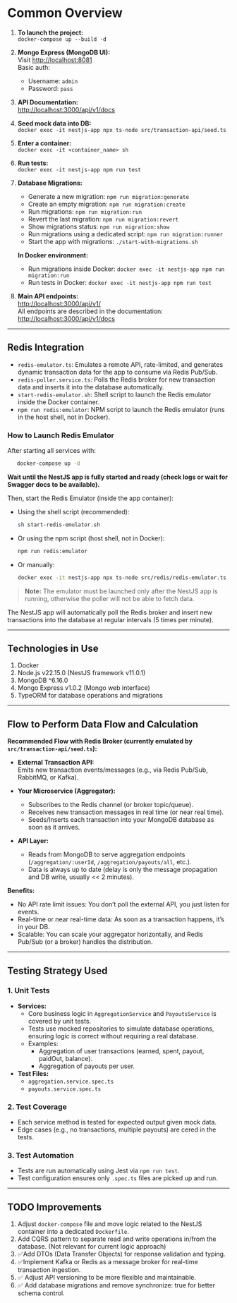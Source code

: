 # Common Overview

1. **To launch the project:**  
   `docker-compose up --build -d`

2. **Mongo Express (MongoDB UI):**  
   Visit [http://localhost:8081](http://localhost:8081)  
   Basic auth:  
   - Username: `admin`  
   - Password: `pass`

3. **API Documentation:**  
   [http://localhost:3000/api/v1/docs](http://localhost:3000/api/v1/docs)

4. **Seed mock data into DB:**  
   `docker exec -it nestjs-app npx ts-node src/transaction-api/seed.ts`

5. **Enter a container:**  
   `docker exec -it <container_name> sh`

6. **Run tests:**  
   `docker exec -it nestjs-app npm run test`

7. **Database Migrations:**  
   - Generate a new migration: `npm run migration:generate`  
   - Create an empty migration: `npm run migration:create`  
   - Run migrations: `npm run migration:run`  
   - Revert the last migration: `npm run migration:revert`  
   - Show migrations status: `npm run migration:show`  
   - Run migrations using a dedicated script: `npm run migration:runner`  
   - Start the app with migrations: `./start-with-migrations.sh`
   
   **In Docker environment:**
   - Run migrations inside Docker: `docker exec -it nestjs-app npm run migration:run`
   - Run tests in Docker: `docker exec -it nestjs-app npm run test`

7. **Main API endpoints:**  
   [http://localhost:3000/api/v1/](http://localhost:3000/api/v1/)  
   All endpoints are described in the documentation: [http://localhost:3000/api/v1/docs](http://localhost:3000/api/v1/docs)

---

## Redis Integration

- `redis-emulator.ts`: Emulates a remote API, rate-limited, and generates dynamic transaction data for the app to consume via Redis Pub/Sub.
- `redis-poller.service.ts`: Polls the Redis broker for new transaction data and inserts it into the database automatically.
- `start-redis-emulator.sh`: Shell script to launch the Redis emulator inside the Docker container.
- `npm run redis:emulator`: NPM script to launch the Redis emulator (runs in the host shell, not in Docker).

### How to Launch Redis Emulator

After starting all services with:
```sh
   docker-compose up -d
```

**Wait until the NestJS app is fully started and ready (check logs or wait for Swagger docs to be available).**

Then, start the Redis Emulator (inside the app container):
- Using the shell script (recommended):
  ```sh
  sh start-redis-emulator.sh
  ```
- Or using the npm script (host shell, not in Docker):
  ```sh
  npm run redis:emulator
  ```
- Or manually:
  ```sh
  docker exec -it nestjs-app npx ts-node src/redis/redis-emulator.ts
  ```
> **Note:** The emulator must be launched only after the NestJS app is running, otherwise the poller will not be able to fetch data.

The NestJS app will automatically poll the Redis broker and insert new transactions into the database at regular intervals (5 times per minute).

---

## Technologies in Use

1. Docker
2. Node.js v22.15.0 (NestJS framework v11.0.1)
3. MongoDB ^6.16.0
4. Mongo Express v1.0.2 (Mongo web interface)
5. TypeORM for database operations and migrations

---

## Flow to Perform Data Flow and Calculation

**Recommended Flow with Redis Broker (currently emulated by `src/transaction-api/seed.ts`):**

- **External Transaction API:**  
  Emits new transaction events/messages (e.g., via Redis Pub/Sub, RabbitMQ, or Kafka).

- **Your Microservice (Aggregator):**  
  - Subscribes to the Redis channel (or broker topic/queue).
  - Receives new transaction messages in real time (or near real time).
  - Seeds/Inserts each transaction into your MongoDB database as soon as it arrives.

- **API Layer:**  
  - Reads from MongoDB to serve aggregation endpoints (`/aggregation/:userId`, `/aggregation/payouts/all`, etc.).
  - Data is always up to date (delay is only the message propagation and DB write, usually << 2 minutes).

**Benefits:**
- No API rate limit issues: You don’t poll the external API, you just listen for events.
- Real-time or near real-time data: As soon as a transaction happens, it’s in your DB.
- Scalable: You can scale your aggregator horizontally, and Redis Pub/Sub (or a broker) handles the distribution.

---

## Testing Strategy Used

### 1. Unit Tests
- **Services:**
  - Core business logic in `AggregationService` and `PayoutsService` is covered by unit tests.
  - Tests use mocked repositories to simulate database operations, ensuring logic is correct without requiring a real database.
  - Examples:
    - Aggregation of user transactions (earned, spent, payout, paidOut, balance).
    - Aggregation of payouts per user.
- **Test Files:**
  - `aggregation.service.spec.ts`
  - `payouts.service.spec.ts`

### 2. Test Coverage
- Each service method is tested for expected output given mock data.
- Edge cases (e.g., no transactions, multiple payouts) are cered in the tests.

### 3. Test Automation
- Tests are run automatically using Jest via `npm run test`.
- Test configuration ensures only `.spec.ts` files are picked up and run.

---

## TODO Improvements

1. Adjust `docker-compose` file and move logic related to the NestJS container into a dedicated `Dockerfile`.
2. Add CQRS pattern to separate read and write operations in/from the database. (Not relevant for current logic approach)
3. ✅Add DTOs (Data Transfer Objects) for response validation and typing.
4. ✅Implement Kafka or Redis as a message broker for real-time transaction ingestion.
5. ✅ Adjust API versioning to be more flexible and maintainable.
6. ✅ Add database migrations and remove synchronize: true for better schema control.